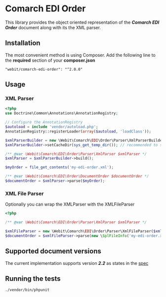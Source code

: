 # Comarch EDI Order

This library provides the object oriented representation of the ***Comarch EDI Order*** document 
along with its the XML parser.

## Installation

The most convenient method is using Composer.
Add the following line to the **required** section of your **composer.json**

    "webit/comarch-edi-order": "^2.0.0"

## Usage

### XML Parser

```php
<?php
use Doctrine\Common\Annotations\AnnotationRegistry;

// Configure the AnnotationRegistry
$autoload = include 'vendor/autoload.php'; 
AnnotationRegistry::registerLoader(array($autoload, 'loadClass'));

$xmlParserBuilder = new \Webit\Comarch\EDI\Order\Parser\XmlParserBuilder();
$xmlParserBuilder->setCacheDir(sys_get_temp_dir()); // recommended to set the cache dir for the inner Serializer

/** @var \Webit\Comarch\EDI\Order\Parser\XmlParser $xmlParser */
$xmlParser = $xmlParserBuilder->build();

$myOrder = file_get_contents('my-edi-order.xml');

/** @var \Webit\Comarch\EDI\Order\DocumentOrder $documentOrder */
$documentOrder = $xmlParser->parse($myOrder);

```

### XML File Parser

Optionally you can wrap the XMLParser with the XMLFileParser

```php
<?php

/** @var \Webit\Comarch\EDI\Order\Parser\XmlParser $xmlParser */

$xmlFileParser = new \Webit\Comarch\EDI\Order\Parser\XmlFileParser($xmlParser);
$documentOrder = $xmlFileParser->parse(new \SplFileInfo('my-edi-order.xml'));

```

## Supported document versions

The current implementation supports version ***2.2*** as states in the [spec](http://www.comarchedi.pl/files_pl/file_233/ORDER_XML_v22_20161122.pdf)


## Running the tests

```bash
./vendor/bin/phpunit
```
